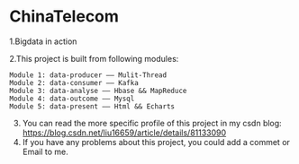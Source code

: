 # ChinaTelecom
1.Bigdata in action

2.This project is built from following modules:

    Module 1: data-producer —— Mulit-Thread
    Module 2: data-consumer —— Kafka
    Module 3: data-analyse —— Hbase && MapReduce
    Module 4: data-outcome —— Mysql
    Module 5: data-present —— Html && Echarts

3. You can read the more specific profile of this project in my csdn blog: https://blog.csdn.net/liu16659/article/details/81133090
4. If you have any problems about this project, you could add a commet or Email to me.
